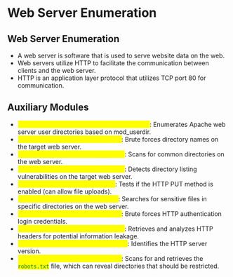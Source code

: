 # Web Server Enumeration

## Web Server Enumeration

* A web server is software that is used to serve website data on the web.
* Web  servers utilize HTTP to facilitate the communication between clients and the web server.
* HTTP is an application layer protocol that utilizes TCP port 80 for communication.

## Auxiliary Modules

* <mark style="color:yellow;">**`auxiliary/scanner/http/apache_userdir_enum`**</mark>: Enumerates Apache web server user directories based on mod\_userdir.
* <mark style="color:yellow;">**`auxiliary/scanner/http/brute_dirs`**</mark>: Brute forces directory names on the target web server.
* <mark style="color:yellow;">**`auxiliary/scanner/http/dir_scanner`**</mark>: Scans for common directories on the web server.
* <mark style="color:yellow;">**`auxiliary/scanner/http/dir_listing`**</mark>: Detects directory listing vulnerabilities on the target web server.
* <mark style="color:yellow;">**`auxiliary/scanner/http/http_put`**</mark>: Tests if the HTTP PUT method is enabled (can allow file uploads).
* <mark style="color:yellow;">**`auxiliary/scanner/http/files_dir`**</mark>: Searches for sensitive files in specific directories on the web server.
* <mark style="color:yellow;">**`auxiliary/scanner/http/http_login`**</mark>: Brute forces HTTP authentication login credentials.
* <mark style="color:yellow;">**`auxiliary/scanner/http/http_header`**</mark>: Retrieves and analyzes HTTP headers for potential information leakage.
* <mark style="color:yellow;">**`auxiliary/scanner/http/http_version`**</mark>: Identifies the HTTP server version.
* <mark style="color:yellow;">**`auxiliary/scanner/http/robots_txt`**</mark>: Scans for and retrieves the <mark style="color:green;">`robots.txt`</mark> file, which can reveal directories that should be restricted.
